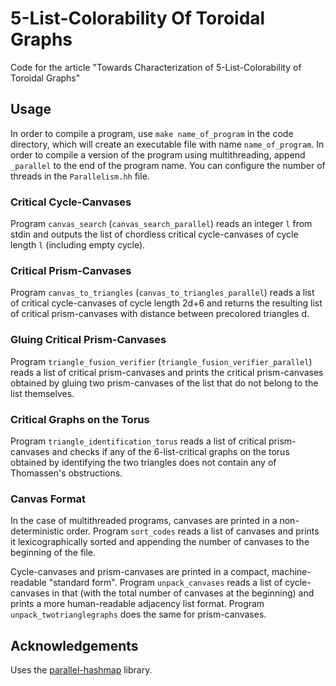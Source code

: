 # 5-List-Colorability Of Toroidal Graphs

Code for the article "Towards Characterization of 5-List-Colorability of Toroidal Graphs"

## Usage

In order to compile a program, use `make name_of_program` in the code directory, which will create an executable file with name `name_of_program`. In order to compile a version of the program using multithreading, append `_parallel` to the end of the program name. You can configure the number of threads in the `Parallelism.hh` file. 

### Critical Cycle-Canvases

Program `canvas_search` (`canvas_search_parallel`) reads an integer `l` from stdin and outputs the list of chordless critical cycle-canvases of cycle length `l` (including empty cycle).

### Critical Prism-Canvases

Program `canvas_to_triangles` (`canvas_to_triangles_parallel`) reads a list of critical cycle-canvases of cycle length 2d+6 and returns the resulting list of critical prism-canvases with distance between precolored triangles d. 

### Gluing Critical Prism-Canvases 

Program `triangle_fusion_verifier` (`triangle_fusion_verifier_parallel`) reads a list of critical prism-canvases and prints the critical prism-canvases obtained by gluing two prism-canvases of the list that do not belong to the list themselves. 

### Critical Graphs on the Torus

Program `triangle_identification_torus` reads a list of critical prism-canvases and checks if any of the 6-list-critical graphs on the torus obtained by identifying the two triangles does not contain any of Thomassen's obstructions.


### Canvas Format

In the case of multithreaded programs, canvases are printed in a non-deterministic order. Program `sort_codes` reads a list of canvases and prints it lexicographically sorted and appending the number of canvases to the beginning of the file. 

Cycle-canvases and prism-canvases are printed in a compact, machine-readable "standard form". Program `unpack_canvases` reads a list of cycle-canvases in that (with the total number of canvases at the beginning) and prints a more human-readable adjacency list format. Program `unpack_twotrianglegraphs` does the same for prism-canvases. 

 

## Acknowledgements

Uses the [parallel-hashmap](https://github.com/greg7mdp/parallel-hashmap) library. 
